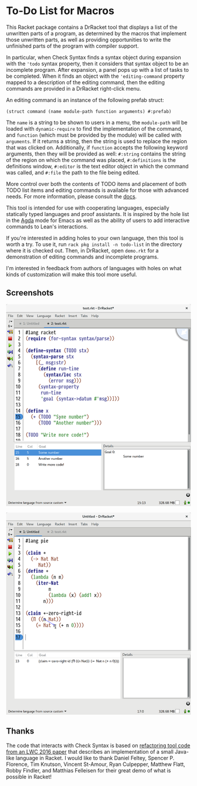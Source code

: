 To-Do List for Macros
==========================

This Racket package contains a DrRacket tool that displays a list of the unwritten parts of a program, as determined by the macros that implement those unwritten parts, as well as providing opportunities to write the unfinished parts of the program with compiler support.

In particular, when Check Syntax finds a syntax object during expansion with the `'todo` syntax property, then it considers that syntax object to be an incomplete program. After expansion, a panel pops up with a list of tasks to be completed. When it finds an object with the `'editing-command` property mapped to a description of the editing command, then the editing commands are provided in a DrRacket right-click menu.

An editing command is an instance of the following prefab struct:
```
(struct command (name module-path function arguments) #:prefab)
```
The `name` is a string to be shown to users in a menu, the `module-path` will be loaded with `dynamic-require` to find the implementation of the command, and `function` (which must be provided by the module) will be called with `arguments`. If it returns a string, then the string is used to replace the region that was clicked on. Additionally, if `function` accepts the following keyword arguments, then they will be provided as well: `#:string` contains the string of the region on which the command was placed, `#:definitions` is the definitions window, `#:editor` is the text editor object in which the command was called, and `#:file` the path to the file being edited.

More control over both the contents of TODO items and placement of both TODO list items and editing commands is available for those with advanced needs. For more information, please consult the [docs](https://docs.racket-lang.org/todo-list/index.html).

This tool is intended for use with cooperating languages, especially statically typed languages and proof assistants. It is inspired by the hole list in the [Agda](http://wiki.portal.chalmers.se/agda/pmwiki.php) mode for Emacs as well as the ability of users to add interactive commands to Lean's interactions.

If you're interested in adding holes to your own language, then this tool is worth a try. To use it, run `rack pkg install -n todo-list` in the directory where it is checked out. Then, in DrRacket, open `demo.rkt` for a demonstration of editing commands and incomplete programs.

I'm interested in feedback from authors of languages with holes on what kinds of customization will make this tool more useful.


## Screenshots
![Screenshot of Racket with a todo list](demo.png)

![Screenshot of Pie with a todo list](pie-screenshot.png)

## Thanks

The code that interacts with Check Syntax is based on [refactoring tool code from an LWC 2016 paper](https://github.com/dfeltey/lwc2016) that describes an implementation of a small Java-like language in Racket. I would like to thank Daniel Feltey, Spencer P. Florence, Tim Knutson, Vincent St-Amour, Ryan Culpepper, Matthew Flatt, Robby Findler, and Matthias Felleisen for their great demo of what is possible in Racket!
